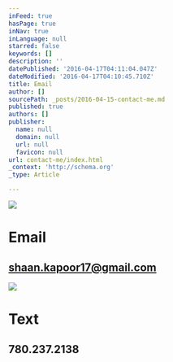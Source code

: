 ```yaml
---
inFeed: true
hasPage: true
inNav: true
inLanguage: null
starred: false
keywords: []
description: ''
datePublished: '2016-04-17T04:11:04.047Z'
dateModified: '2016-04-17T04:10:45.710Z'
title: Email
author: []
sourcePath: _posts/2016-04-15-contact-me.md
published: true
authors: []
publisher:
  name: null
  domain: null
  url: null
  favicon: null
url: contact-me/index.html
_context: 'http://schema.org'
_type: Article

---
```

![](https://s3-us-west-2.amazonaws.com/the-grid-img/p/4a1df7af36422460c349e892b3513fadfac250d7.jpg)

# Email

## shaan.kapoor17@gmail.com
![](https://s3-us-west-2.amazonaws.com/the-grid-img/p/cadc43e7e8211a0982607e1180e9b646b33bda0d.jpg)

# Text

## 780.237.2138

##